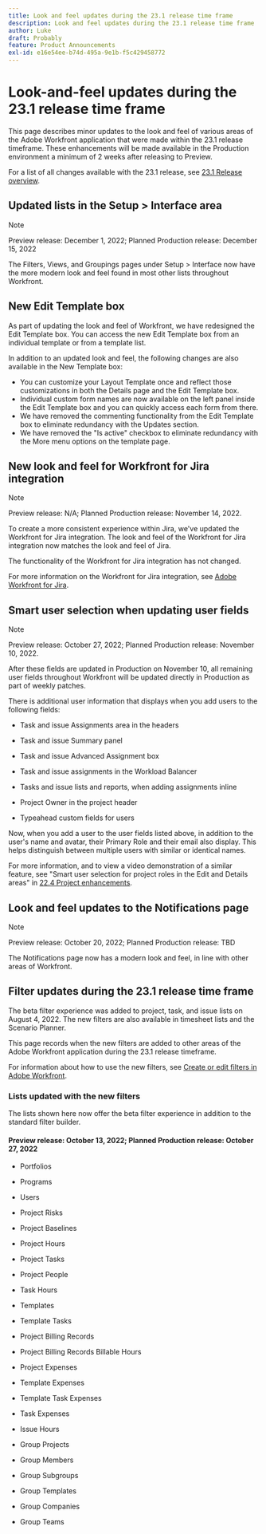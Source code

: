 ```yaml
---
title: Look and feel updates during the 23.1 release time frame
description: Look and feel updates during the 23.1 release time frame
author: Luke
draft: Probably
feature: Product Announcements
exl-id: e16e54ee-b74d-495a-9e1b-f5c429458772
---
```

# Look-and-feel updates during the 23.1 release time frame

This page describes minor updates to the look and feel of various areas of the Adobe Workfront application that were made within the 23.1 release timeframe. These enhancements will be made available in the Production environment a minimum of 2 weeks after releasing to Preview.

For a list of all changes available with the 23.1 release, see [23.1 Release overview](/help/quicksilver/product-announcements/product-releases/23.1-release-activity/23-1-release-overview.md).

## Updated lists in the Setup > Interface area

>[!NOTE]
>
>Preview release: December 1, 2022; Planned Production release: December 15, 2022

The Filters, Views, and Groupings pages under Setup > Interface now have the more modern look and feel found in most other lists throughout Workfront.

## New Edit Template box

As part of updating the look and feel of Workfront, we have redesigned the Edit Template box. You can access the new Edit Template box from an individual template or from a template list.

In addition to an updated look and feel, the following changes are also available in the New Template box:

* You can customize your Layout Template once and reflect those customizations in both the Details page and the Edit Template box.
* Individual custom form names are now available on the left panel inside the Edit Template box and you can quickly access each form from there.
* We have removed the commenting functionality from the Edit Template box to eliminate redundancy with the Updates section.
* We have removed the "Is active" checkbox to eliminate redundancy with the More menu options on the template page.
<!--
For more information, see [Edit project templates](/help\quicksilver\manage-work\projects\create-and-manage-templates\edit-templates.md).
-->

## New look and feel for Workfront for Jira integration

>[!NOTE]
>
>Preview release: N/A; Planned Production release: November 14, 2022.

To create a more consistent experience within Jira, we've updated the Workfront for Jira integration. The look and feel of the Workfront for Jira integration now matches the look and feel of Jira.

The functionality of the Workfront for Jira integration has not changed.

For more information on the Workfront for Jira integration, see [Adobe Workfront for Jira](/help/quicksilver/workfront-integrations-and-apps/use-workfront-with-jira/workfront-for-jira.md).

## Smart user selection when updating user fields

>[!NOTE]
>
>Preview release: October 27, 2022; Planned Production release: November 10, 2022. 
>
>After these fields are updated in Production on November 10, all remaining user fields throughout Workfront will be updated directly in Production as part of weekly patches. 

There is additional user information that displays when you add users to the following fields: 

* Task and issue Assignments area in the headers 

* Task and issue Summary panel 

* Task and issue Advanced Assignment box 

* Task and issue assignments in the Workload Balancer  

* Tasks and issue lists and reports, when adding assignments inline 

* Project Owner in the project header 

* Typeahead custom fields for users 

Now, when you add a user to the user fields listed above, in addition to the user's name and avatar, their Primary Role and their email also display. This helps distinguish between multiple users with similar or identical names.  

For more information, and to view a video demonstration of a similar feature, see "Smart user selection for project roles in the Edit and Details areas" in [22.4 Project enhancements](/help/quicksilver/product-announcements/product-releases/22.4-release-activity/22-4-project-enhancements.md).

## Look and feel updates to the Notifications page

>[!NOTE]
>
>Preview release: October 20, 2022; Planned Production release: TBD <!-- Phased rollout beginning on November 3, with availability for all customers by November 17, 2022. -->

The Notifications page now has a modern look and feel, in line with other areas of Workfront.

## Filter updates during the 23.1 release time frame

The beta filter experience was added to project, task, and issue lists on August 4, 2022. The new filters are also available in timesheet lists and the Scenario Planner.

This page records when the new filters are added to other areas of the Adobe Workfront application during the 23.1 release timeframe.

For information about how to use the new filters, see [Create or edit filters in Adobe Workfront](/help/quicksilver/reports-and-dashboards/reports/reporting-elements/create-filters.md).

### Lists updated with the new filters

The lists shown here now offer the beta filter experience in addition to the standard filter builder.

#### Preview release: October 13, 2022; Planned Production release: October 27, 2022

* Portfolios

* Programs

* Users

* Project Risks

* Project Baselines

* Project Hours

* Project Tasks

* Project People

* Task Hours

* Templates

* Template Tasks

* Project Billing Records

* Project Billing Records Billable Hours

* Project Expenses

* Template Expenses

* Template Task Expenses

* Task Expenses

* Issue Hours

* Group Projects

* Group Members

* Group Subgroups

* Group Templates

* Group Companies

* Group Teams
